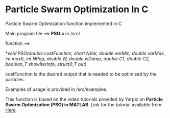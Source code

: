 # Particle Swarm Optimization In C
Particle Swarm Optimization function implemented in C

Main program file ==> **PSO.c** in /src/

function ==>

**void PSO(double costFunction, short NVar, double varMin, double varMax, int
         maxIt, int NPop, double W, double wDamp, double C1, double C2,
         boolean_T showIterInfo, struct0_T *out)**
         
costFunction is the desired output that is needed to be optimized by the particles.

Examples of usage is provided in /src/examples.

This function is based on the video tutorials provided by Yarpiz on **Particle Swarm Optimization (PSO) in MATLAB**. Link for the tutorial available from [Here](http://yarpiz.com/440/ytea101-particle-swarm-optimization-pso-in-matlab-video-tutorial).
